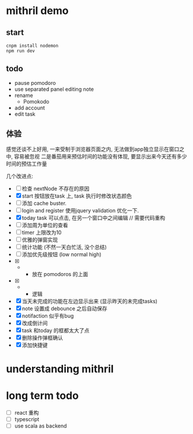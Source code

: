 # mithril demo

## start

```shell
cnpm install nodemon
npm run dev
```

## todo
- pause pomodoro
- use separated panel editing note
- rename
    - Pomokodo
- add account
- edit task

## 体验

感觉还谈不上好用, 一来受制于浏览器页面之内, 无法做到app独立显示在窗口之中, 容易被忽视
二是番茄用来预估时间的功能没有体现, 要显示出来今天还有多少时间的预估工作量

几个改进点:

- [ ] 检查 nextNode 不存在的原因
- [x] start 按钮放在task 上, task 执行时修改状态颜色
- [ ] 添加 cache buster.
- [ ] login and register 使用jquery validation 优化一下.
- [x] today task 可以点击, 在另一个窗口中之间编辑 // 需要代码重构
- [ ] 添加周为单位的查看
- [ ] timer 上限改为10
- [ ] 优雅的弹窗实现
- [ ] 统计功能 (不然一天白忙活, 没个总结)
- [ ] 添加优先级按钮 (low normal high)
- [x] + - 放在 pomodoros 的上面
- [x] + - 逻辑 
- [x] 当天未完成的功能在左边显示出来 (显示昨天的未完成tasks)
- [x] note 设置成 debounce 之后自动保存
- [x] notifaction 似乎有bug
- [x] 改成倒计间
- [x] task 和today 的框都太大了点
- [x] 删除操作弹框确认
- [x] 添加快捷键

# understanding mithril

# long term todo 

- [ ] react 重构
- [ ] typescript
- [ ] use scala as backend